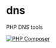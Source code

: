 # dns
PHP DNS tools

[![PHP Composer](https://github.com/mamaOmida/dns/actions/workflows/php.yml/badge.svg)](https://github.com/mamaOmida/dns/actions/workflows/php.yml)